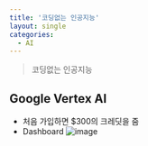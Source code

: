 ```yaml
---
title: '코딩없는 인공지능'
layout: single
categories:
  - AI
---
```


> 코딩없는 인공지능

## Google Vertex AI
* 처음 가입하면 $300의 크레딧을 줌
* Dashboard
![image](https://user-images.githubusercontent.com/84357073/194110322-13cf53f8-f4c1-47b8-9df3-7b51376f8f58.png)

